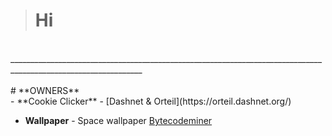 > # **Hi**
<br>
_______________________________________________________________________________________________________________
<br><br>
# **OWNERS**
<br>
- **Cookie Clicker**
    - [Dashnet & Orteil](https://orteil.dashnet.org/) 

- **Wallpaper**
        - Space wallpaper [Bytecodeminer](https://gifs.alphacoders.com/gifs/view/215837)
